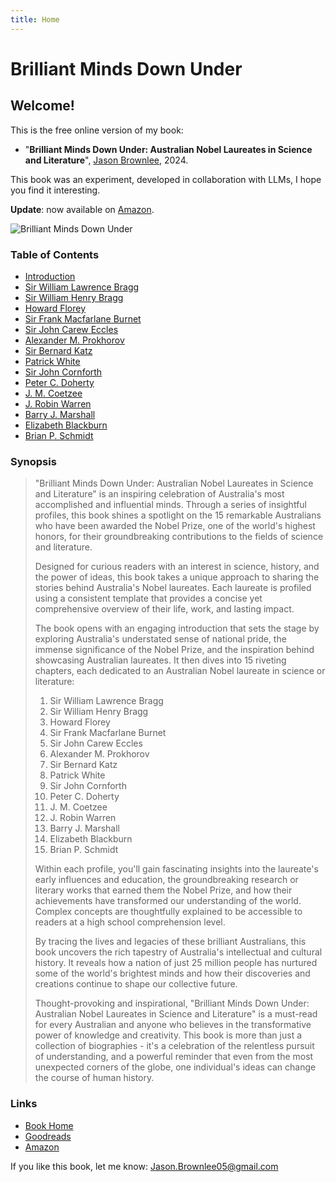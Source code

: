 ```yaml
---
title: Home
---
```


# Brilliant Minds Down Under

## Welcome!

This is the free online version of my book:

* "**Brilliant Minds Down Under: Australian Nobel Laureates in Science and Literature**", [Jason Brownlee](http://JasonBrownlee.me), 2024.

This book was an experiment, developed in collaboration with LLMs, I hope you find it interesting.

**Update**: now available on [Amazon](https://amzn.to/3UtkB29).

![Brilliant Minds Down Under](/BrilliantMindsDownUnder/cover.png)

### Table of Contents

* [Introduction](docs/chapter_00_introduction.md)
* [Sir William Lawrence Bragg](docs/chapter_01_william_lawrence_bragg.md)
* [Sir William Henry Bragg](docs/chapter_02_william_henry_bragg.md)
* [Howard Florey](docs/chapter_03_howard_florey.md)
* [Sir Frank Macfarlane Burnet](docs/chapter_04_frank_macfarlane_burnet.md)
* [Sir John Carew Eccles](docs/chapter_05_john_carew_eccles.md)
* [Alexander M. Prokhorov](docs/chapter_06_alexander_m_prokhorov.md)
* [Sir Bernard Katz](docs/chapter_07_bernard_katz.md)
* [Patrick White](docs/chapter_08_patrick_white.md)
* [Sir John Cornforth](docs/chapter_09_john_cornforth.md)
* [Peter C. Doherty](docs/chapter_10_peter_c_doherty.md)
* [J. M. Coetzee](docs/chapter_11_j_m_coetzee.md)
* [J. Robin Warren](docs/chapter_12_j_robin_warren.md)
* [Barry J. Marshall](docs/chapter_13_barry_j_marshall.md)
* [Elizabeth Blackburn](docs/chapter_14_elizabeth_blackburn.md)
* [Brian P. Schmidt](docs/chapter_15_brian_p_schmidt.md)

### Synopsis

> "Brilliant Minds Down Under: Australian Nobel Laureates in Science and Literature" is an inspiring celebration of Australia's most accomplished and influential minds. Through a series of insightful profiles, this book shines a spotlight on the 15 remarkable Australians who have been awarded the Nobel Prize, one of the world's highest honors, for their groundbreaking contributions to the fields of science and literature.
>
> Designed for curious readers with an interest in science, history, and the power of ideas, this book takes a unique approach to sharing the stories behind Australia's Nobel laureates. Each laureate is profiled using a consistent template that provides a concise yet comprehensive overview of their life, work, and lasting impact.
>
> The book opens with an engaging introduction that sets the stage by exploring Australia's understated sense of national pride, the immense significance of the Nobel Prize, and the inspiration behind showcasing Australian laureates. It then dives into 15 riveting chapters, each dedicated to an Australian Nobel laureate in science or literature:
>
> 1. Sir William Lawrence Bragg
> 2. Sir William Henry Bragg
> 3. Howard Florey
> 4. Sir Frank Macfarlane Burnet
> 5. Sir John Carew Eccles
> 6. Alexander M. Prokhorov
> 7. Sir Bernard Katz
> 8. Patrick White
> 9. Sir John Cornforth
> 10. Peter C. Doherty
> 11. J. M. Coetzee
> 12. J. Robin Warren
> 13. Barry J. Marshall
> 14. Elizabeth Blackburn
> 15. Brian P. Schmidt
>
> Within each profile, you'll gain fascinating insights into the laureate's early influences and education, the groundbreaking research or literary works that earned them the Nobel Prize, and how their achievements have transformed our understanding of the world. Complex concepts are thoughtfully explained to be accessible to readers at a high school comprehension level.
>
> By tracing the lives and legacies of these brilliant Australians, this book uncovers the rich tapestry of Australia's intellectual and cultural history. It reveals how a nation of just 25 million people has nurtured some of the world's brightest minds and how their discoveries and creations continue to shape our collective future.
>
> Thought-provoking and inspirational, "Brilliant Minds Down Under: Australian Nobel Laureates in Science and Literature" is a must-read for every Australian and anyone who believes in the transformative power of knowledge and creativity. This book is more than just a collection of biographies - it's a celebration of the relentless pursuit of understanding, and a powerful reminder that even from the most unexpected corners of the globe, one individual's ideas can change the course of human history.



### Links

* [Book Home](https://jason2brownlee.github.io/BrilliantMindsDownUnder)
* [Goodreads](https://www.goodreads.com/book/show/212103058-brilliant-minds-down-under)
* [Amazon](https://amzn.to/3UtkB29)


If you like this book, let me know: Jason.Brownlee05@gmail.com
